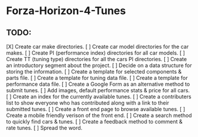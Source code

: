 # Forza-Horizon-4-Tunes

## TODO:

[X] Create car make directories.
[ ] Create car model directories for the car makes.
[ ] Create PI (performance index) directories for all car models.
[ ] Create TT (tuning type) directories for all the cars PI directories.
[ ] Create an introductory segment about the project.
[ ] Decide on a data structure for storing the information.
[ ] Create a template for selected components & parts file.
[ ] Create a template for tuning data file.
[ ] Create a template for performance data file.
[ ] Create a Google Form as an alternative method to submit tunes.
[ ] Add images, default performance stats & price for all cars.
[ ] Create an index for the currently available tunes.
[ ] Create a contributers list to show everyone who has contributed along with a link to their submitted tunes.
[ ] Create a front end page to browse available tunes.
[ ] Create a mobile friendly verison of the front end.
[ ] Create a search method to quickly find cars & tunes.
[ ] Create a feedback method to comment & rate tunes.
[ ] Spread the word.